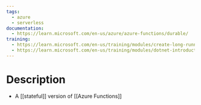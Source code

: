```yaml
---
tags:
  - azure
  - serverless
documentation:
  - https://learn.microsoft.com/en-us/azure/azure-functions/durable/
training:
  - https://learn.microsoft.com/en-us/training/modules/create-long-running-serverless-workflow-with-durable-functions/
  - https://learn.microsoft.com/en-us/training/modules/dotnet-introduction/
---
```

# Description
- A [[stateful]] version of [[Azure Functions]]